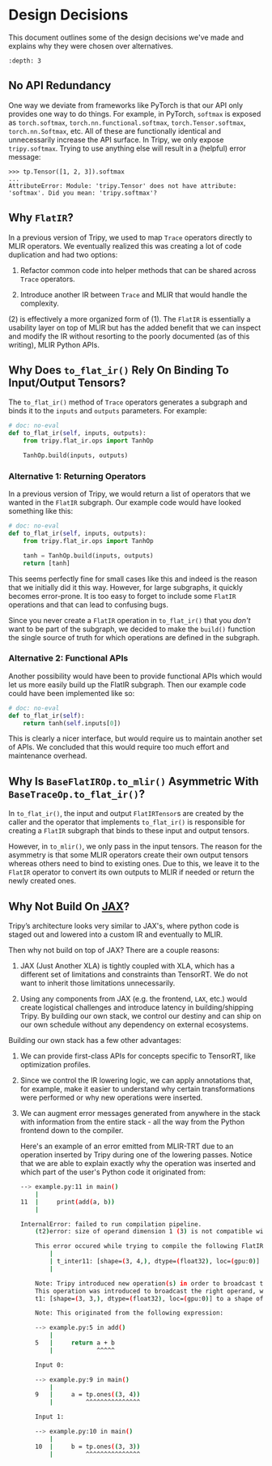 # Design Decisions

This document outlines some of the design decisions we've made and explains why they
were chosen over alternatives.

```{contents} Table of Contents
:depth: 3
```

## No API Redundancy

One way we deviate from frameworks like PyTorch is that our API only provides one way to do things.
For example, in PyTorch, `softmax` is exposed as `torch.softmax`, `torch.nn.functional.softmax`,
`torch.Tensor.softmax`, `torch.nn.Softmax`, etc. All of these are functionally identical and unnecessarily
increase the API surface. In Tripy, we only expose `tripy.softmax`. Trying to use anything else will
result in a (helpful) error message:

```
>>> tp.Tensor([1, 2, 3]).softmax
...
AttributeError: Module: 'tripy.Tensor' does not have attribute: 'softmax'. Did you mean: 'tripy.softmax'?
```


## Why `FlatIR`?

In a previous version of Tripy, we used to map `Trace` operators directly to MLIR
operators. We eventually realized this was creating a lot of code duplication and had two
options:

1. Refactor common code into helper methods that can be shared across `Trace` operators.

2. Introduce another IR between `Trace` and MLIR that would handle the complexity.

(2) is effectively a more organized form of (1). The `FlatIR` is essentially a usability layer
on top of MLIR but has the added benefit that we can inspect and modify the IR without
resorting to the poorly documented (as of this writing), MLIR Python APIs.


## Why Does `to_flat_ir()` Rely On Binding To Input/Output Tensors?

The `to_flat_ir()` method of `Trace` operators generates a subgraph and binds it
to the `inputs` and `outputs` parameters.
For example:

```py
# doc: no-eval
def to_flat_ir(self, inputs, outputs):
    from tripy.flat_ir.ops import TanhOp

    TanhOp.build(inputs, outputs)
```

### Alternative 1: Returning Operators

In a previous version of Tripy, we would return a list of operators that we wanted in the
`FlatIR` subgraph. Our example code would have looked something like this:

```py
# doc: no-eval
def to_flat_ir(self, inputs, outputs):
    from tripy.flat_ir.ops import TanhOp

    tanh = TanhOp.build(inputs, outputs)
    return [tanh]
```

This seems perfectly fine for small cases like this and indeed is the reason that we initially
did it this way. However, for large subgraphs, it quickly becomes error-prone. It is too easy
to forget to include some `FlatIR` operations and that can lead to confusing bugs.

Since you never create a `FlatIR` operation in `to_flat_ir()` that you *don't* want to be
part of the subgraph, we decided to make the `build()` function the single
source of truth for which operations are defined in the subgraph.

### Alternative 2: Functional APIs

Another possibility would have been to provide functional APIs which would let us more easily
build up the FlatIR subgraph. Then our example code could have been implemented like so:

```py
# doc: no-eval
def to_flat_ir(self):
    return tanh(self.inputs[0])
```

This is clearly a nicer interface, but would require us to maintain another set of APIs.
We concluded that this would require too much effort and maintenance overhead.


## Why Is `BaseFlatIROp.to_mlir()` Asymmetric With `BaseTraceOp.to_flat_ir()`?

In `to_flat_ir()`, the input and output `FlatIRTensor`s are created by the caller and
the operator that implements `to_flat_ir()` is responsible for creating a `FlatIR` subgraph
that binds to these input and output tensors.

However, in `to_mlir()`, we only pass in the input tensors. The reason for the asymmetry is
that some MLIR operators create their own output tensors whereas others need to bind to
existing ones. Due to this, we leave it to the `FlatIR` operator to convert its own outputs
to MLIR if needed or return the newly created ones.


## Why Not Build On [JAX](https://github.com/google/jax)?

Tripy’s architecture looks very similar to JAX's, where python code is staged out and
lowered into a custom IR and eventually to MLIR.

Then why not build on top of JAX? There are a couple reasons:

1. JAX (Just Another XLA) is tightly coupled with XLA, which has a different set of limitations
    and constraints than TensorRT. We do not want to inherit those limitations unnecessarily.

2. Using any components from JAX (e.g. the frontend, `LAX`, etc.) would create logistical
    challenges and introduce latency in building/shipping Tripy.
    By building our own stack, we control our destiny and can ship on our own schedule
    without any dependency on external ecosystems.

Building our own stack has a few other advantages:

1. We can provide first-class APIs for concepts specific to TensorRT, like optimization profiles.

2. Since we control the IR lowering logic, we can apply annotations that, for example, make it
    easier to understand why certain transformations were performed or why new operations were
    inserted.

3. We can augment error messages generated from anywhere in the stack with information
    from the entire stack - all the way from the Python frontend down to the compiler.

    Here's an example of an error emitted from MLIR-TRT due to an operation inserted
    by Tripy during one of the lowering passes. Notice that we are able to explain
    exactly why the operation was inserted and which part of the user's Python code
    it originated from:

    ```bash
    --> example.py:11 in main()
        |
    11  |     print(add(a, b))
        |

    InternalError: failed to run compilation pipeline.
        (t2)error: size of operand dimension 1 (3) is not compatible with size of result dimension 1 (4)

        This error occured while trying to compile the following FlatIR expression:
            |
            | t_inter11: [shape=(3, 4,), dtype=(float32), loc=(gpu:0)] = DynamicBroadcastOp(t1, t_inter8, broadcast_dim=[0, 1])
            |

        Note: Tripy introduced new operation(s) in order to broadcast the inputs of '+' to compatible shapes.
        This operation was introduced to broadcast the right operand, which was:
        t1: [shape=(3, 3,), dtype=(float32), loc=(gpu:0)] to a shape of: (3, 4) in order to be compatible with the other input(s).

        Note: This originated from the following expression:

        --> example.py:5 in add()
            |
        5   |     return a + b
            |            ^^^^^

        Input 0:

        --> example.py:9 in main()
            |
        9   |     a = tp.ones((3, 4))
            |         ^^^^^^^^^^^^^^^

        Input 1:

        --> example.py:10 in main()
            |
        10  |     b = tp.ones((3, 3))
            |         ^^^^^^^^^^^^^^^
    ```
